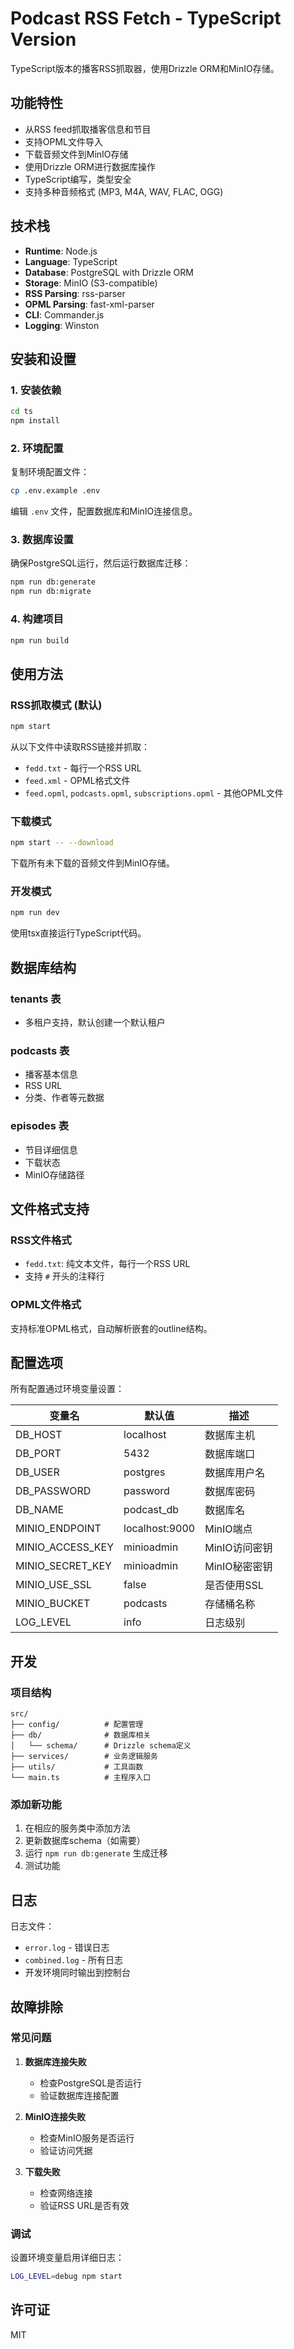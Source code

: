 # Podcast RSS Fetch - TypeScript Version

TypeScript版本的播客RSS抓取器，使用Drizzle ORM和MinIO存储。

## 功能特性

- 从RSS feed抓取播客信息和节目
- 支持OPML文件导入
- 下载音频文件到MinIO存储
- 使用Drizzle ORM进行数据库操作
- TypeScript编写，类型安全
- 支持多种音频格式 (MP3, M4A, WAV, FLAC, OGG)

## 技术栈

- **Runtime**: Node.js
- **Language**: TypeScript
- **Database**: PostgreSQL with Drizzle ORM
- **Storage**: MinIO (S3-compatible)
- **RSS Parsing**: rss-parser
- **OPML Parsing**: fast-xml-parser
- **CLI**: Commander.js
- **Logging**: Winston

## 安装和设置

### 1. 安装依赖

```bash
cd ts
npm install
```

### 2. 环境配置

复制环境配置文件：

```bash
cp .env.example .env
```

编辑 `.env` 文件，配置数据库和MinIO连接信息。

### 3. 数据库设置

确保PostgreSQL运行，然后运行数据库迁移：

```bash
npm run db:generate
npm run db:migrate
```

### 4. 构建项目

```bash
npm run build
```

## 使用方法

### RSS抓取模式 (默认)

```bash
npm start
```

从以下文件中读取RSS链接并抓取：
- `fedd.txt` - 每行一个RSS URL
- `feed.xml` - OPML格式文件
- `feed.opml`, `podcasts.opml`, `subscriptions.opml` - 其他OPML文件

### 下载模式

```bash
npm start -- --download
```

下载所有未下载的音频文件到MinIO存储。

### 开发模式

```bash
npm run dev
```

使用tsx直接运行TypeScript代码。

## 数据库结构

### tenants 表
- 多租户支持，默认创建一个默认租户

### podcasts 表
- 播客基本信息
- RSS URL
- 分类、作者等元数据

### episodes 表
- 节目详细信息
- 下载状态
- MinIO存储路径

## 文件格式支持

### RSS文件格式
- `fedd.txt`: 纯文本文件，每行一个RSS URL
- 支持 `#` 开头的注释行

### OPML文件格式
支持标准OPML格式，自动解析嵌套的outline结构。

## 配置选项

所有配置通过环境变量设置：

| 变量名 | 默认值 | 描述 |
|--------|--------|------|
| DB_HOST | localhost | 数据库主机 |
| DB_PORT | 5432 | 数据库端口 |
| DB_USER | postgres | 数据库用户名 |
| DB_PASSWORD | password | 数据库密码 |
| DB_NAME | podcast_db | 数据库名 |
| MINIO_ENDPOINT | localhost:9000 | MinIO端点 |
| MINIO_ACCESS_KEY | minioadmin | MinIO访问密钥 |
| MINIO_SECRET_KEY | minioadmin | MinIO秘密密钥 |
| MINIO_USE_SSL | false | 是否使用SSL |
| MINIO_BUCKET | podcasts | 存储桶名称 |
| LOG_LEVEL | info | 日志级别 |

## 开发

### 项目结构

```
src/
├── config/          # 配置管理
├── db/              # 数据库相关
│   └── schema/      # Drizzle schema定义
├── services/        # 业务逻辑服务
├── utils/           # 工具函数
└── main.ts          # 主程序入口
```

### 添加新功能

1. 在相应的服务类中添加方法
2. 更新数据库schema（如需要）
3. 运行 `npm run db:generate` 生成迁移
4. 测试功能

## 日志

日志文件：
- `error.log` - 错误日志
- `combined.log` - 所有日志
- 开发环境同时输出到控制台

## 故障排除

### 常见问题

1. **数据库连接失败**
   - 检查PostgreSQL是否运行
   - 验证数据库连接配置

2. **MinIO连接失败**
   - 检查MinIO服务是否运行
   - 验证访问凭据

3. **下载失败**
   - 检查网络连接
   - 验证RSS URL是否有效

### 调试

设置环境变量启用详细日志：

```bash
LOG_LEVEL=debug npm start
```

## 许可证

MIT
